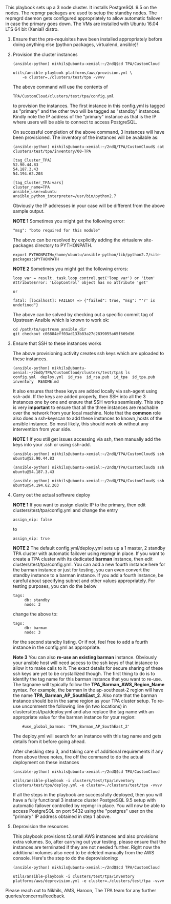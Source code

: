 This playbook sets up a 3 node cluster. It installs PostgreSQL
9.5 on the nodes. The repmgr packages are used to setup the standby nodes.
The repmgrd daemon gets configured appropriately to allow automatic
failover in case the primary goes down. The VMs are installed with
Ubuntu 16.04 LTS 64 bit (Xenial) distro.

1. Ensure that the pre-requisites have been installed appropriately
before doing anything else (python packages, virtualend, ansible)!

2. Provision the cluster instances

   ```
   (ansible-python) nikhils@ubuntu-xenial:~/2ndQ$cd TPA/CustomCloud

   utils/ansible-playbook platforms/aws/provision.yml \
       -e cluster=./clusters/test/tpa -vvvv
   ```

   The above command will use the contents of
   ```
   TPA/CustomCloud/clusters/test/tpa/config.yml
   ```
   to provision the instances. The first instance in this config.yml is tagged
   as "primary" and the other two will be tagged as "standby" instances. Kindly
   note the IP address of the "primary" instance as that is the IP where
   users will be able to connect to access PostgreSQL.

   On successful completion of the above command, 3 instances will have
   been provisioned. The inventory of the instances will be available as:

   ```
   (ansible-python) nikhils@ubuntu-xenial:~/2ndQ/TPA/CustomCloud$ cat clusters/test/tpa/inventory/00-TPA

   [tag_Cluster_TPA]
   52.90.44.83
   54.187.3.43
   54.194.62.203

   [tag_Cluster_TPA:vars]
   cluster_name=TPA
   ansible_user=ubuntu
   ansible_python_interpreter=/usr/bin/python2.7

   ```
   Obviously the IP addresses in your case will be different from the
   above sample output.

   **NOTE 1** Sometimes you might get the following error:
   ```
   "msg": "boto required for this module"
   ```
   The above can be resolved by explicitly adding the virtualenv site-packages directory to PYTHONPATH.
   ```
   export PYTHONPATH=/home/ubuntu/ansible-python/lib/python2.7/site-packages:$PYTHONPATH
   ```
   
   **NOTE 2** Sometimes you might get the following errors:
   ```
   loop_var = result._task.loop_control.get('loop_var') or 'item'
   AttributeError: 'LoopControl' object has no attribute 'get'

   or
   
   fatal: [localhost]: FAILED! => {"failed": true, "msg": "'r' is undefined"}
   ```
   
   The above can be solved by checking out a specific commit tag of Upstream Ansible which is known to
   work ok:
   
   ```
   cd /path/to/upstream_ansible_dir
   git checkout c06884eff03ad133b83a27c2839055a65f669d36
   ```
   
3. Ensure that SSH to these instances works

   The above provisioning activity creates ssh keys which are uploaded to these instances.

   ```
   (ansible-python) nikhils@ubuntu-xenial:~/2ndQ/TPA/CustomCloud/clusters/test/tpa$ ls
   config.yml  deploy.yml  id_rsa  id_rsa.pub  id_tpa  id_tpa.pub  inventory  README.md
   ```
   It also ensures that these keys are added locally via ssh-agent using ssh-add. If the
   keys are added properly, then SSH into all the 3 instances one by one and ensure that
   SSH works seamlessly. This step is very **important** to ensure that all the three
   instances are reachable over the network from your local machine. Note that the **common** role also does a ssh-keyscan to add these instances to known_hosts of the ansible instance. So most likely, this should work ok without any intervention from your side. 
   
   **NOTE 1** If you still get issues accessing via ssh, then manually add the keys into your .ssh
   or using ssh-add.

   ```
   (ansible-python) nikhils@ubuntu-xenial:~/2ndQ/TPA/CustomCloud$ ssh ubuntu@52.90.44.83

   (ansible-python) nikhils@ubuntu-xenial:~/2ndQ/TPA/CustomCloud$ ssh ubuntu@54.187.3.43

   (ansible-python) nikhils@ubuntu-xenial:~/2ndQ/TPA/CustomCloud$ ssh ubuntu@54.194.62.203
   ```

4. Carry out the actual software deploy

   **NOTE 1** If you want to assign elastic IP to the primary, then edit clusters/test/tpa/config.yml and change the entry
   ```
   assign_eip: false
   ```
   to 
   ```
   assign_eip: true
   ```
   
   **NOTE 2** The default config.yml/deploy.yml sets up a 1 master, 2 standby TPA cluster with automatic failover using repmgr in place. If you want to create a TPA cluster with its dedicated **barman** instance, then edit clusters/test/tpa/config.yml. You can add a new fourth instance here for the barman instance or just for testing, you can even convert the standby instance to a barman instance. If you add a fourth instance, be careful about specifying subnet and other values appropriately. For testing purposes, you can do the below
   ```
   tags:
        db: standby
        node: 3
   ```
   change the above to:
   ```
   tags:
        db: barman
        node: 3
   ```
   for the second standby listing. Or if not, feel free to add a fourth instance in the config.yml as appropriate.
   
   **Note 3** You can also **re-use an existing barman** instance. Obviously your ansible host will need access to the ssh keys of that instance to allow it to make calls to it. The exact details for secure sharing of these ssh keys are yet to be crystallized though. The first thing to do is to identify the tag name for this barman instance that you want to re-use. The tagname will typically follow the **TPA_Barman_AWS_Region_Name** syntax. For example, the barman in the ap-southeast-2 region will have the name **TPA_Barman_AP_SouthEast_2**. Also note that the barman instance should be in the same region as your TPA cluster setup. To re-use uncomment the following line (in two locations) in clusters/test/tpa/deploy.yml and also replace the tag name with an appropriate value for the barman instance for your region:
   ```
       #use_global_barman: 'TPA_Barman_AP_SouthEast_2'
   ```
   The deploy.yml will search for an instance with this tag name and gets details from it before going ahead. 
   
   After checking step 3, and taking care of additional requirements if any from above three notes, fire off the command to do the actual deployment on these instances
   ```
   (ansible-python) nikhils@ubuntu-xenial:~/2ndQ$cd TPA/CustomCloud

   utils/ansible-playbook -i clusters/test/tpa/inventory clusters/test/tpa/deploy.yml -e cluster=./clusters/test/tpa -vvvv

   ```
   If all the steps in the playbook are successfully deployed, then you will have a fully
   functional 3 instance cluster PostgreSQL 9.5 setup with automatic failover controlled by
   repmgr in place. You will now be able to access PostgreSQL on port 5432 using the
   "postgres" user on the "primary" IP address obtained in step 1 above. 
    

5. Deprovision the resources

   This playbook provisions t2.small AWS instances and also provisions extra volumes. So,
   after carrying out your testing, please ensure that the instances are terminated if they
   are not needed further. Right now the additional volumes also need to be deleted
   manually from the AWS console. Here's the step to do the deprovisioning:

   ```
   (ansible-python) nikhils@ubuntu-xenial:~/2ndQ$cd TPA/CustomCloud

   utils/ansible-playbook -i clusters/test/tpa/inventory platforms/aws/deprovision.yml -e cluster=./clusters/test/tpa -vvvv
   ```

Please reach out to Nikhils, AMS, Haroon, The TPA team for any further queries/concerns/feedback.
